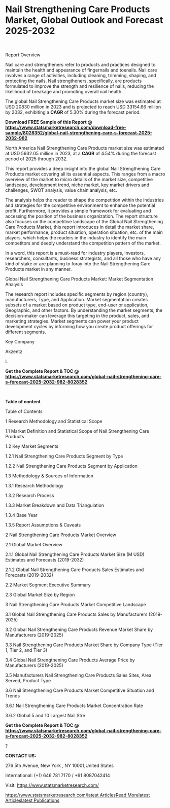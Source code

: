 <h1>Nail Strengthening Care Products Market, Global Outlook and Forecast 2025-2032</h1><br/><p>Report Overview</p>
 
 
 
 <p>Nail care and strengtheners refer to products and practices designed to maintain the health and appearance of fingernails and toenails. Nail care involves a range of activities, including cleaning, trimming, shaping, and protecting the nails. Nail strengtheners, specifically, are products formulated to improve the strength and resilience of nails, reducing the likelihood of breakage and promoting overall nail health.</p>
 
 
 
 <p>The global Nail Strengthening Care Products market size was estimated at USD 20830 million in 2023 and is projected to reach USD 33154.66 million by 2032, exhibiting a <strong>CAGR</strong> of 5.30% during the forecast period.</p>
 
 
 
 <p><strong>Download FREE Sample of this Report @ <a href="https://www.statsmarketresearch.com/download-free-sample/8028352/global-nail-strengthening-care-s-forecast-2025-2032-982">https://www.statsmarketresearch.com/download-free-sample/8028352/global-nail-strengthening-care-s-forecast-2025-2032-982</a></strong></p>
 
 
 
 <p>North America Nail Strengthening Care Products market size was estimated at USD 5932.05 million in 2023, at a <strong>CAGR</strong> of 4.54% during the forecast period of 2025 through 2032.</p>
 
 
 
 <p>This report provides a deep insight into the global Nail Strengthening Care Products market covering all its essential aspects. This ranges from a macro overview of the market to micro details of the market size, competitive landscape, development trend, niche market, key market drivers and challenges, SWOT analysis, value chain analysis, etc.</p>
 
 
 
 <p>The analysis helps the reader to shape the competition within the industries and strategies for the competitive environment to enhance the potential profit. Furthermore, it provides a simple framework for evaluating and accessing the position of the business organization. The report structure also focuses on the competitive landscape of the Global Nail Strengthening Care Products Market, this report introduces in detail the market share, market performance, product situation, operation situation, etc. of the main players, which helps the readers in the industry to identify the main competitors and deeply understand the competition pattern of the market.</p>
 
 
 
 <p>In a word, this report is a must-read for industry players, investors, researchers, consultants, business strategists, and all those who have any kind of stake or are planning to foray into the Nail Strengthening Care Products market in any manner.</p>
 
 
 
 <p>Global Nail Strengthening Care Products Market: Market Segmentation Analysis</p>
 
 
 
 <p>The research report includes specific segments by region (country), manufacturers, Type, and Application. Market segmentation creates subsets of a market based on product type, end-user or application, Geographic, and other factors. By understanding the market segments, the decision-maker can leverage this targeting in the product, sales, and marketing strategies. Market segments can power your product development cycles by informing how you create product offerings for different segments.</p>
 
 
 
 <p>Key Company</p>
 
 
 
 <p>Akzentz</p>
 
 
 
 <p>L</p>
 
 
 
 <div><b>Get the Complete Report & TOC @ <a href="https://www.statsmarketresearch.com/global-nail-strengthening-care-s-forecast-2025-2032-982-8028352">https://www.statsmarketresearch.com/global-nail-strengthening-care-s-forecast-2025-2032-982-8028352</a></b></div>
 
 
 
 <p><br />
 
 <b>Table of content</b></p>
 
 
 
 <p>Table of Contents<br />
 
 1 Research Methodology and Statistical Scope<br />
 
 1.1 Market Definition and Statistical Scope of Nail Strengthening Care Products<br />
 
 1.2 Key Market Segments<br />
 
 1.2.1 Nail Strengthening Care Products Segment by Type<br />
 
 1.2.2 Nail Strengthening Care Products Segment by Application<br />
 
 1.3 Methodology & Sources of Information<br />
 
 1.3.1 Research Methodology<br />
 
 1.3.2 Research Process<br />
 
 1.3.3 Market Breakdown and Data Triangulation<br />
 
 1.3.4 Base Year<br />
 
 1.3.5 Report Assumptions & Caveats<br />
 
 2 Nail Strengthening Care Products Market Overview<br />
 
 2.1 Global Market Overview<br />
 
 2.1.1 Global Nail Strengthening Care Products Market Size (M USD) Estimates and Forecasts (2019-2032)<br />
 
 2.1.2 Global Nail Strengthening Care Products Sales Estimates and Forecasts (2019-2032)<br />
 
 2.2 Market Segment Executive Summary<br />
 
 2.3 Global Market Size by Region<br />
 
 3 Nail Strengthening Care Products Market Competitive Landscape<br />
 
 3.1 Global Nail Strengthening Care Products Sales by Manufacturers (2019-2025)<br />
 
 3.2 Global Nail Strengthening Care Products Revenue Market Share by Manufacturers (2019-2025)<br />
 
 3.3 Nail Strengthening Care Products Market Share by Company Type (Tier 1, Tier 2, and Tier 3)<br />
 
 3.4 Global Nail Strengthening Care Products Average Price by Manufacturers (2019-2025)<br />
 
 3.5 Manufacturers Nail Strengthening Care Products Sales Sites, Area Served, Product Type<br />
 
 3.6 Nail Strengthening Care Products Market Competitive Situation and Trends<br />
 
 3.6.1 Nail Strengthening Care Products Market Concentration Rate<br />
 
 3.6.2 Global 5 and 10 Largest Nail Stre</p>
 
 
 
 <div><b>Get the Complete Report & TOC @ <a href="https://www.statsmarketresearch.com/global-nail-strengthening-care-s-forecast-2025-2032-982-8028352">https://www.statsmarketresearch.com/global-nail-strengthening-care-s-forecast-2025-2032-982-8028352</a></b></div>
 
 
 
 <p>? </p>
 
 
 
 <p><b>CONTACT US:</b><br />
 
 276 5th Avenue, New York , NY 10001,United States<br />
 
 International: (+1) 646 781 7170 / +91 8087042414<br />
 
 Visit: <a href="https://www.statsmarketresearch.com/">https://www.statsmarketresearch.com/</a><br />
 
 <a href="https://gyeongbokgung.com">https://www.statsmarketresearch.com/</a><a href="https://hallyeomaritime.com">latest Articles</a><a href="https://jingwansa.com">Read More</a><a href="https://nguoiviet.jp/">latest Articles</a><a href="https://www.intelmarketresearch.com/">latest Publications</a></p>